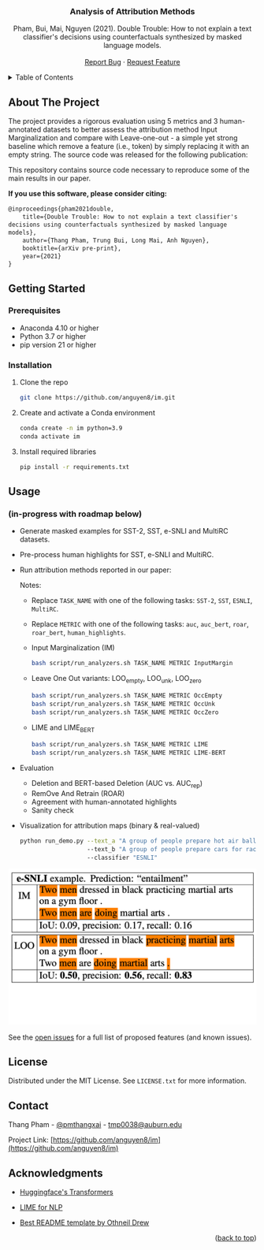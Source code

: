 <div id="top"></div>
<!--
*** Thanks for checking out the Best-README-Template. If you have a suggestion
*** that would make this better, please fork the repo and create a pull request
*** or simply open an issue with the tag "enhancement".
*** Don't forget to give the project a star!
*** Thanks again! Now go create something AMAZING! :D
-->



<!-- PROJECT SHIELDS -->
<!--
*** I'm using markdown "reference style" links for readability.
*** Reference links are enclosed in brackets [ ] instead of parentheses ( ).
*** See the bottom of this document for the declaration of the reference variables
*** for contributors-url, forks-url, etc. This is an optional, concise syntax you may use.
*** https://www.markdownguide.org/basic-syntax/#reference-style-links
-->

<!--
[![Contributors][contributors-shield]][contributors-url]
[![Forks][forks-shield]][forks-url]
[![Stargazers][stars-shield]][stars-url]
[![Issues][issues-shield]][issues-url]
[![MIT License][license-shield]][license-url]
[![LinkedIn][linkedin-shield]][linkedin-url]
-->


<!-- PROJECT LOGO -->
<br />
<div align="center">
  <!--
  <a href="https://github.com/anguyen8/im">
    <img src="images/logo.png" alt="Logo" width="80" height="80">
  </a>
  -->

  <h3 align="center">Analysis of Attribution Methods</h3>

  <p align="center">
    Pham, Bui, Mai, Nguyen (2021). Double Trouble: How to not explain a text classifier's decisions using counterfactuals synthesized by masked language models.
    <br />
    <br />
    <a href="https://github.com/anguyen8/im/issues">Report Bug</a>
    ·
    <a href="https://github.com/anguyen8/im/issues">Request Feature</a>
  </p>
</div>



<!-- TABLE OF CONTENTS -->
<details>
  <summary>Table of Contents</summary>
  <ol>
    <li>
      <a href="#about-the-project">About The Project</a>
    </li>
    <li>
      <a href="#getting-started">Getting Started</a>
      <ul>
        <li><a href="#prerequisites">Prerequisites</a></li>
        <li><a href="#installation">Installation</a></li>
      </ul>
    </li>
    <li><a href="#usage">Usage</a></li>
    <li><a href="#contributing">Contributing</a></li>
    <li><a href="#license">License</a></li>
    <li><a href="#contact">Contact</a></li>
    <li><a href="#acknowledgments">Acknowledgments</a></li>
  </ol>
</details>



<!-- ABOUT THE PROJECT -->

## About The Project

The project provides a rigorous evaluation using 5 metrics and 3 human-annotated datasets to better assess the attribution method Input Marginalization and compare with Leave-one-out - a simple yet strong baseline which remove a feature (i.e., token) by simply replacing it with an empty string.
The source code was released for the following publication:

This repository contains source code necessary to reproduce some of the main results in our paper.

**If you use this software, please consider citing:**

    @inproceedings{pham2021double,
        title={Double Trouble: How to not explain a text classifier's decisions using counterfactuals synthesized by masked language models},
        author={Thang Pham, Trung Bui, Long Mai, Anh Nguyen},
        booktitle={arXiv pre-print},
        year={2021}
    }
    
<!-- GETTING STARTED -->

## Getting Started

### Prerequisites

* Anaconda 4.10 or higher
* Python 3.7 or higher
* pip version 21 or higher

### Installation

1. Clone the repo
   ```sh
   git clone https://github.com/anguyen8/im.git
   ```
2. Create and activate a Conda environment
   ```sh
   conda create -n im python=3.9
   conda activate im
   ```
3. Install required libraries
   ```sh
   pip install -r requirements.txt
   ```


<!-- USAGE EXAMPLES -->

## Usage

### (in-progress with roadmap below)

- Generate masked examples for SST-2, SST, e-SNLI and MultiRC datasets.
- Pre-process human highlights for SST, e-SNLI and MultiRC.
- Run attribution methods reported in our paper: 
  
    Notes: 
    - Replace `TASK_NAME` with one of the following tasks: `SST-2`, `SST`, `ESNLI`, `MultiRC`.
    - Replace `METRIC` with one of the following tasks: `auc`, `auc_bert`, `roar`, `roar_bert`, `human_highlights`.
    
    - Input Marginalization (IM)
      ```sh
      bash script/run_analyzers.sh TASK_NAME METRIC InputMargin
      ```
    - Leave One Out variants: LOO<sub>empty</sub>, LOO<sub>unk</sub>, LOO<sub>zero</sub>
      ```sh
      bash script/run_analyzers.sh TASK_NAME METRIC OccEmpty
      bash script/run_analyzers.sh TASK_NAME METRIC OccUnk
      bash script/run_analyzers.sh TASK_NAME METRIC OccZero
      ```
    - LIME and LIME<sub>BERT</sub>
      ```sh
      bash script/run_analyzers.sh TASK_NAME METRIC LIME
      bash script/run_analyzers.sh TASK_NAME METRIC LIME-BERT
      ``` 
- Evaluation
    - Deletion and BERT-based Deletion (AUC vs. AUC<sub>rep</sub>)
    - RemOve And Retrain (ROAR)
    - Agreement with human-annotated highlights
    - Sanity check
- Visualization for attribution maps (binary & real-valued)
  ```sh
  python run_demo.py --text_a "A group of people prepare hot air balloons for takeoff ." 
                     --text_b "A group of people prepare cars for racing ."
                     --classifier "ESNLI"
  ```

[![ESNLI example][project-example-esnli]]()

<!--
- [] Analysis of attribution maps
    - [] Out-of-distribution issue (Sec. 5.1)
    - [] BERT often replaces a word by itself (Sec. 5.2)
    - [] Attribution magnitude (Sec. 5.2)
-->

See the [open issues](https://github.com/anguyen8/im/issues) for a full list of proposed features (and
known issues).


<!-- CONTRIBUTING -->

<!--
## Contributing

Contributions are what make the open source community such an amazing place to learn, inspire, and create. Any
contributions you make are **greatly appreciated**.

If you have a suggestion that would make this better, please fork the repo and create a pull request. You can also
simply open an issue with the tag "enhancement". Don't forget to give the project a star! Thanks again!

1. Fork the Project
2. Create your Feature Branch (`git checkout -b feature/AmazingFeature`)
3. Commit your Changes (`git commit -m 'Add some AmazingFeature'`)
4. Push to the Branch (`git push origin feature/AmazingFeature`)
5. Open a Pull Request
-->

<!-- LICENSE -->

## License

Distributed under the MIT License. See `LICENSE.txt` for more information.


<!-- CONTACT -->

## Contact

Thang Pham - [@pmthangxai](https://twitter.com/pmthangxai) - tmp0038@auburn.edu

Project Link: [https://github.com/anguyen8/im](https://github.com/anguyen8/im)


<!-- ACKNOWLEDGMENTS -->

## Acknowledgments

* [Huggingface's Transformers](https://huggingface.co/transformers/)
  
* [LIME for NLP](https://github.com/marcotcr/lime)

* [Best README template by Othneil Drew](https://github.com/othneildrew/Best-README-Template#about-the-project)

<p align="right">&#40;<a href="#top">back to top</a>&#41;</p>

<!-- MARKDOWN LINKS & IMAGES -->
<!-- https://www.markdownguide.org/basic-syntax/#reference-style-links -->
[contributors-shield]: https://img.shields.io/github/contributors/anguyen8/im.svg?style=for-the-badge
[contributors-url]: https://github.com/anguyen8/im/graphs/contributors
[forks-shield]: https://img.shields.io/github/forks/anguyen8/im.svg?style=for-the-badge
[forks-url]: https://github.com/anguyen8/im/network/members
[stars-shield]: https://img.shields.io/github/stars/anguyen8/im.svg?style=for-the-badge
[stars-url]: https://github.com/anguyen8/im/stargazers
[issues-shield]: https://img.shields.io/github/issues/anguyen8/im.svg?style=for-the-badge
[issues-url]: https://github.com/anguyen8/im/issues
[license-shield]: https://img.shields.io/github/license/anguyen8/im.svg?style=for-the-badge
[license-url]: https://github.com/anguyen8/im/blob/master/LICENSE.txt
[linkedin-shield]: https://img.shields.io/badge/-LinkedIn-black.svg?style=for-the-badge&logo=linkedin&colorB=555
[linkedin-url]: https://linkedin.com/in/thangpm
[product-screenshot]: images/screenshot.png
[project-example-esnli]: images/example_esnli.png